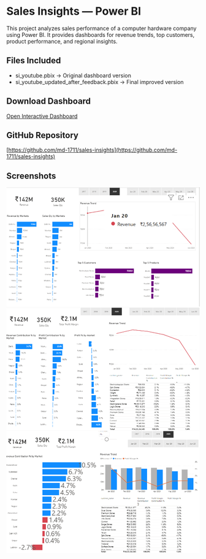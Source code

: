# Sales Insights — Power BI

This project analyzes sales performance of a computer hardware company using Power BI.
It provides dashboards for revenue trends, top customers, product performance, and regional insights.

## Files Included
- si_youtube.pbix → Original dashboard version
- si_youtube_updated_after_feedback.pbix → Final improved version

## Download Dashboard
[Open Interactive Dashboard](https://drive.google.com/drive/folders/1XJFMddr3t8_U4TOdBH8vKIiBiuTi9ffO?usp=sharing)

## GitHub Repository
[https://github.com/md-1711/sales-insights](https://github.com/md-1711/sales-insights)

## Screenshots
![Dashboard 1](screenshots/pic1.png)
![Dashboard 2](screenshots/pic2.png)
![Dashboard 2](screenshots/pic3.png)
